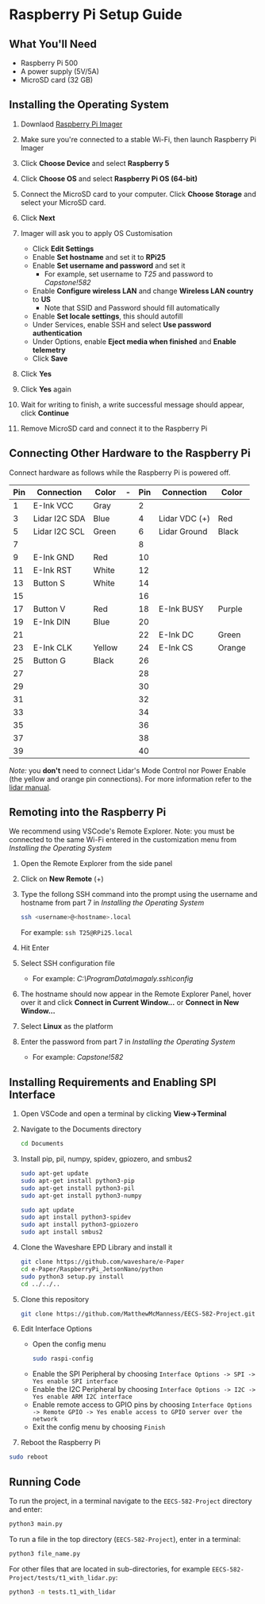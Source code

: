 # Raspberry Pi Setup Guide

## What You'll Need

- Raspberry Pi 500
- A power supply (5V/5A)
- MicroSD card (32 GB)

## Installing the Operating System

1. Downlaod [Raspberry Pi Imager](https://www.raspberrypi.com/software/)

2. Make sure you're connected to a stable Wi-Fi, then launch Raspberry Pi Imager

3. Click **Choose Device** and select **Raspberry 5**

4. Click **Choose OS** and select **Raspberry Pi OS (64-bit)**

5. Connect the MicroSD card to your computer. Click **Choose Storage** and select your MicroSD card.

6. Click **Next**

7. Imager will ask you to apply OS Customisation

   - Click **Edit Settings**
   - Enable **Set hostname** and set it to **RPi25**
   - Enable **Set username and password** and set it
     - For example, set username to _T25_ and password to _Capstone!582_
   - Enable **Configure wireless LAN** and change **Wireless LAN country** to **US**
     - Note that SSID and Password should fill automatically
   - Enable **Set locale settings**, this should autofill
   - Under Services, enable SSH and select **Use password authentication**
   - Under Options, enable **Eject media when finished** and **Enable telemetry**
   - Click **Save**

8. Click **Yes**

9. Click **Yes** again

10. Wait for writing to finish, a write successful message should appear, click **Continue**

11. Remove MicroSD card and connect it to the Raspberry Pi

## Connecting Other Hardware to the Raspberry Pi

Connect hardware as follows while the Raspberry Pi is powered off.

| Pin | Connection    | Color  | -   | Pin | Connection    | Color  |
| --- | ------------- | ------ | --- | --- | ------------- | ------ |
| 1   | E-Ink VCC     | Gray   |     | 2   |               |        |
| 3   | Lidar I2C SDA | Blue   |     | 4   | Lidar VDC (+) | Red    |
| 5   | Lidar I2C SCL | Green  |     | 6   | Lidar Ground  | Black  |
| 7   |               |        |     | 8   |               |        |
| 9   | E-Ink GND     | Red    |     | 10  |               |        |
| 11  | E-Ink RST     | White  |     | 12  |               |        |
| 13  | Button S      | White  |     | 14  |               |        |
| 15  |               |        |     | 16  |               |        |
| 17  | Button V      | Red    |     | 18  | E-Ink BUSY    | Purple |
| 19  | E-Ink DIN     | Blue   |     | 20  |               |        |
| 21  |               |        |     | 22  | E-Ink DC      | Green  |
| 23  | E-Ink CLK     | Yellow |     | 24  | E-Ink CS      | Orange |
| 25  | Button G      | Black  |     | 26  |               |        |
| 27  |               |        |     | 28  |               |        |
| 29  |               |        |     | 30  |               |        |
| 31  |               |        |     | 32  |               |        |
| 33  |               |        |     | 34  |               |        |
| 35  |               |        |     | 36  |               |        |
| 37  |               |        |     | 38  |               |        |
| 39  |               |        |     | 40  |               |        |

_Note:_ you **don't** need to connect Lidar's Mode Control nor Power Enable (the yellow and orange pin connections). For more information refer to the [lidar manual](https://cdn.sparkfun.com/assets/f/e/6/3/7/PM-14032.pdf).

## Remoting into the Raspberry Pi

We recommend using VSCode's Remote Explorer.
Note: you must be connected to the same Wi-Fi entered in the customization menu from _Installing the Operating System_

1. Open the Remote Explorer from the side panel

2. Click on **New Remote** (+)

3. Type the follong SSH command into the prompt using the username and hostname from part 7 in _Installing the Operating System_

   ```bash
   ssh <username>@<hostname>.local
   ```

   For example: `ssh T25@RPi25.local`

4. Hit Enter

5. Select SSH configuration file

   - For example: _C:\ProgramData\magaly\.ssh\config_

6. The hostname should now appear in the Remote Explorer Panel, hover over it and click **Connect in Current Window...** or **Connect in New Window...**

7. Select **Linux** as the platform

8. Enter the password from part 7 in _Installing the Operating System_
   - For example: _Capstone!582_

## Installing Requirements and Enabling SPI Interface

1. Open VSCode and open a terminal by clicking **View->Terminal**

2. Navigate to the Documents directory

   ```bash
   cd Documents
   ```

3. Install pip, pil, numpy, spidev, gpiozero, and smbus2

   ```bash
   sudo apt-get update
   sudo apt-get install python3-pip
   sudo apt-get install python3-pil
   sudo apt-get install python3-numpy

   sudo apt update
   sudo apt install python3-spidev
   sudo apt install python3-gpiozero
   sudo apt install smbus2
   ```

4. Clone the Waveshare EPD Library and install it

   ```bash
   git clone https://github.com/waveshare/e-Paper
   cd e-Paper/RaspberryPi_JetsonNano/python
   sudo python3 setup.py install
   cd ../../..
   ```

5. Clone this repository

   ```bash
   git clone https://github.com/MatthewMcManness/EECS-582-Project.git

   ```

6. Edit Interface Options

   - Open the config menu
     ```bash
     sudo raspi-config
     ```
   - Enable the SPI Peripheral by choosing `Interface Options -> SPI -> Yes enable SPI interface`
   - Enable the I2C Peripheral by choosing `Interface Options -> I2C -> Yes enable ARM I2C interface`
   - Enable remote access to GPIO pins by choosing `Interface Options -> Remote GPIO -> Yes enable access to GPIO server over the network`
   - Exit the config menu by choosing `Finish`

7. Reboot the Raspberry Pi

```bash
sudo reboot
```

## Running Code

To run the project, in a terminal navigate to the `EECS-582-Project` directory and enter:

```bash
python3 main.py
```

To run a file in the top directory (`EECS-582-Project`), enter in a terminal:

```bash
python3 file_name.py
```

For other files that are located in sub-directories, for example `EECS-582-Project/tests/t1_with_lidar.py`:

```bash
python3 -m tests.t1_with_lidar
```
